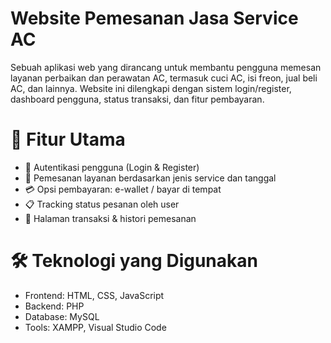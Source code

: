 # Website Pemesanan Jasa Service AC
Sebuah aplikasi web yang dirancang untuk membantu pengguna memesan layanan perbaikan dan perawatan AC, termasuk cuci AC, isi freon, jual beli AC, dan lainnya. Website ini dilengkapi dengan sistem login/register, dashboard pengguna, status transaksi, dan fitur pembayaran.

# 🚀 Fitur Utama
- 🔐 Autentikasi pengguna (Login & Register)
- 📆 Pemesanan layanan berdasarkan jenis service dan tanggal
- 💳 Opsi pembayaran: e-wallet / bayar di tempat
- 📋 Tracking status pesanan oleh user
- 🧾 Halaman transaksi & histori pemesanan

# 🛠️ Teknologi yang Digunakan
- Frontend: HTML, CSS, JavaScript
- Backend: PHP
- Database: MySQL
- Tools: XAMPP, Visual Studio Code
